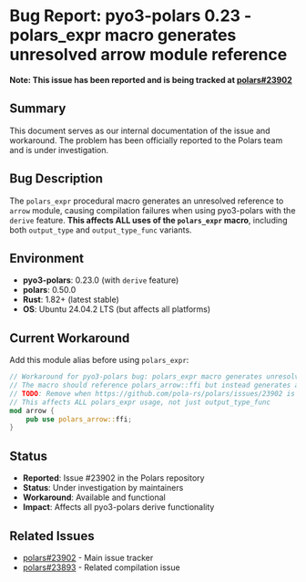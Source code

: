 # Bug Report: pyo3-polars 0.23 - polars_expr macro generates unresolved arrow module reference

**Note: This issue has been reported and is being tracked at [polars#23902](https://github.com/pola-rs/polars/issues/23902)**

## Summary
This document serves as our internal documentation of the issue and workaround. The problem has been officially reported to the Polars team and is under investigation.

## Bug Description
The `polars_expr` procedural macro generates an unresolved reference to `arrow` module, causing compilation failures when using pyo3-polars with the `derive` feature. **This affects ALL uses of the `polars_expr` macro**, including both `output_type` and `output_type_func` variants.

## Environment
- **pyo3-polars**: 0.23.0 (with `derive` feature)
- **polars**: 0.50.0
- **Rust**: 1.82+ (latest stable)
- **OS**: Ubuntu 24.04.2 LTS (but affects all platforms)

## Current Workaround
Add this module alias before using `polars_expr`:

```rust
// Workaround for pyo3-polars bug: polars_expr macro generates unresolved arrow module reference
// The macro should reference polars_arrow::ffi but instead generates arrow::ffi
// TODO: Remove when https://github.com/pola-rs/polars/issues/23902 is fixed
// This affects ALL polars_expr usage, not just output_type_func
mod arrow {
    pub use polars_arrow::ffi;
}
```

## Status
- **Reported**: Issue #23902 in the Polars repository
- **Status**: Under investigation by maintainers
- **Workaround**: Available and functional
- **Impact**: Affects all pyo3-polars derive functionality

## Related Issues
- [polars#23902](https://github.com/pola-rs/polars/issues/23902) - Main issue tracker
- [polars#23893](https://github.com/pola-rs/polars/issues/23893) - Related compilation issue

